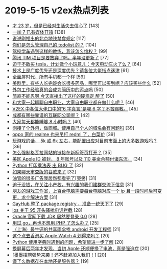 # 2019-5-15 v2ex热点列表

+ [才 23 岁，但是已经对生活失去信心了](https://www.v2ex.com/t/564388#reply143) [143]
+ [一加 7 已有媒体开箱](https://www.v2ex.com/t/564249#reply138) [138]
+ [说说刚推出的北京地铁禁食规定](https://www.v2ex.com/t/564340#reply117) [117]
+ [你们是怎么管理自己的 todolist 的？](https://www.v2ex.com/t/564287#reply104) [104]
+ [驾校学车遇到这样的教练，我该怎么维权？](https://www.v2ex.com/t/564367#reply99) [99]
+ [腾讯 TIM 项目是要放弃了吗，半年没更新了](https://www.v2ex.com/t/564258#reply77) [77]
+ [迫于不敢买 tesla，计划做个小玩意儿：今天电动车火了么？](https://www.v2ex.com/t/564274#reply64) [64]
+ [技术上是广度优先还是深度优先？请各位大佬指点迷津](https://www.v2ex.com/t/564403#reply61) [61]
+ [全面屏时代，所有手机都一个样](https://www.v2ex.com/t/564257#reply59) [59]
+ [美剧里，有些人吃完饭会吃很多药品，哪里可以买到呢？应该买些什么](https://www.v2ex.com/t/564233#reply52) [52]
+ [外包工作经验真的会成为简历中的污点吗](https://www.v2ex.com/t/564231#reply50) [50]
+ [简直不能忍啊 今天直接出了这样的硬规定 醉了](https://www.v2ex.com/t/564253#reply50) [50]
+ [和大家一起聊聊自由职业，大家自由职业都在做什么呢？](https://www.v2ex.com/t/564234#reply46) [46]
+ [V2EX 中各位大佬口中的“6 字真言”是哪 6 字？不吝赐教。](https://www.v2ex.com/t/564268#reply45) [45]
+ [成都有哪些靠谱的互联网公司呢？](https://www.v2ex.com/t/564218#reply42) [42]
+ [大家每天都能睡够 8 小时吗？](https://www.v2ex.com/t/564337#reply40) [40]
+ [刚接了个外包，做商城。使用自己个人的域名会有问题吗](https://www.v2ex.com/t/564270#reply39) [39]
+ [oppo 家的 realme 也来吊打 redmi 了，白菜价](https://www.v2ex.com/t/564417#reply39) [39]
+ [玩游戏的话， 5k 或 6k 左右，能配置出应对目前市面上的大多数游戏吗？](https://www.v2ex.com/t/564372#reply36) [36]
+ [怎么强制格瓦拉网站的链接在新标签页打开？](https://www.v2ex.com/t/564279#reply35) [35]
+ [美区 Apple ID 被封， 8 年账号以及 110 美金余额付诸东流。](https://www.v2ex.com/t/564458#reply34) [34]
+ [Python 打印乘法表,出 BUG 了](https://www.v2ex.com/t/564248#reply32) [32]
+ [如果哪天审查版的谷歌来了](https://www.v2ex.com/t/564322#reply32) [32]
+ [油管的很多广告我居然都看完了[哭笑]](https://www.v2ex.com/t/564272#reply31) [31]
+ [迫于没钱，在关注小产权，有兴趣的我们建群交流下信息](https://www.v2ex.com/t/564304#reply31) [31]
+ [朋友的游戏工作室，上百台电脑需要每台电脑对应一个 ip 且一段时间后可变更，求个解决方案](https://www.v2ex.com/t/564450#reply31) [31]
+ [GayHub 整了 package registry ，准备一统天下了](https://www.v2ex.com/t/564271#reply29) [29]
+ [ios 关于 95 开头骚扰电话拦截](https://www.v2ex.com/t/564311#reply28) [28]
+ [Oracle 官网下载 JDK 居然要登录 0.0](https://www.v2ex.com/t/564361#reply28) [28]
+ [用过 go，再也不想用 PHP 了怎么办？](https://www.v2ex.com/t/564390#reply25) [25]
+ [（上海）最牛逼的共享雨伞找 android 开发工程师](https://www.v2ex.com/t/564300#reply21) [21]
+ [这个点去香港买 Apple Watch 4 划得来吗？](https://www.v2ex.com/t/564329#reply20) [20]
+ [Python 使用字典时遇到的问题，希望能进一步了解](https://www.v2ex.com/t/564336#reply20) [20]
+ [换屏幕后两年才发现，当初 Apple 还顺便换了电池，真是强迫症](https://www.v2ex.com/t/564366#reply20) [20]
+ [[墨墨招聘强势来袭！还不赶紧加入我们！]](https://www.v2ex.com/t/564469#reply20) [20]
+ [饿了么数据存在本地还是服务器？](https://www.v2ex.com/t/564240#reply19) [19]
